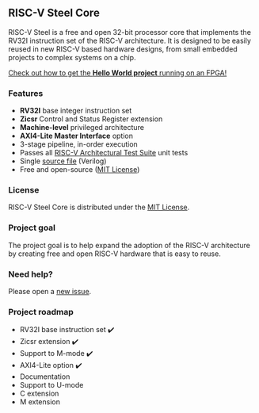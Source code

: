 ## RISC-V Steel Core

RISC-V Steel is a free and open 32-bit processor core that implements the RV32I instruction set of the RISC-V architecture. It is designed to be easily reused in new RISC-V based hardware designs, from small embedded projects to complex systems on a chip.

[Check out how to get the **Hello World project** running on an FPGA!](https://riscv-steel.github.io/riscv-steel-core/getting-started/)

### Features

- **RV32I** base integer instruction set
- **Zicsr** Control and Status Register extension
- **Machine-level** privileged architecture
- **AXI4-Lite Master Interface** option
- 3-stage pipeline, in-order execution
- Passes all [RISC-V Architectural Test Suite](https://github.com/riscv-non-isa/riscv-arch-test) unit tests
- Single [source file](riscv_steel_core.v) (Verilog)
- Free and open-source ([MIT License](LICENSE.md))

### License

RISC-V Steel Core is distributed under the [MIT License](LICENSE.md).

### Project goal

The project goal is to help expand the adoption of the RISC-V architecture by creating free and open RISC-V hardware that is easy to reuse.

### Need help?

Please open a [new issue](https://github.com/riscv-steel/riscv-steel-core/issues).

### Project roadmap

- RV32I base instruction set ✔️
- Zicsr extension ✔️
- Support to M-mode ✔️
- AXI4-Lite option ✔️
- Documentation
- Support to U-mode
- C extension
- M extension

